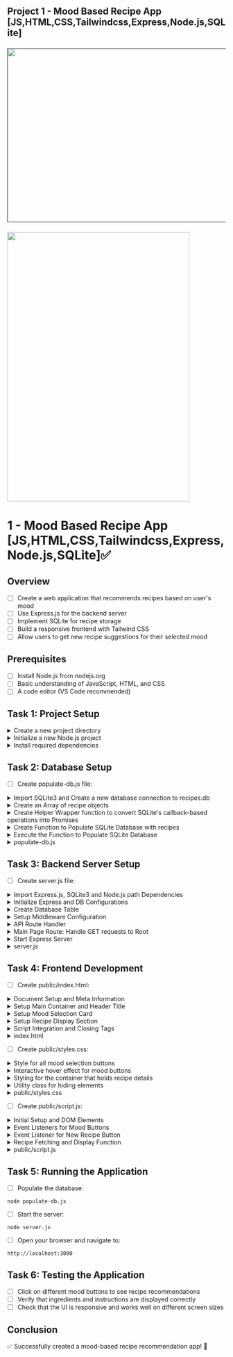 ## Project 1 - Mood Based Recipe App [JS,HTML,CSS,Tailwindcss,Express,Node.js,SQLite]

###

<a href=""><img src="https://github.com/user-attachments/assets/a517bc92-5dd1-4823-8015-de88face98d3" width="720" height="400" /></a>

###

<img src="https://github.com/user-attachments/assets/1d7d0be5-b47f-4dd8-8483-041fc2508bb4" width="420" height="620" />

# 1 - Mood Based Recipe App [JS,HTML,CSS,Tailwindcss,Express,Node.js,SQLite]✅

## **Overview**

- [ ] Create a web application that recommends recipes based on user's mood
- [ ] Use Express.js for the backend server
- [ ] Implement SQLite for recipe storage
- [ ] Build a responsive frontend with Tailwind CSS
- [ ] Allow users to get new recipe suggestions for their selected mood

## **Prerequisites**

- [ ] Install Node.js from nodejs.org
- [ ] Basic understanding of JavaScript, HTML, and CSS
- [ ] A code editor (VS Code recommended)

## **Task 1: Project Setup**

<details>
  <summary>Create a new project directory</summary>
  
  ```
  mkdir mood-recipes
  cd mood-recipes
  ```
</details>

<details>
  <summary>Initialize a new Node.js project</summary>
  
  ```
  npm init -y
  ```
</details>

<details>
  <summary>Install required dependencies</summary>
  
  ```
  npm install express sqlite3 tailwindcss nodemon
  ```
</details>

## **Task 2: Database Setup**

- [ ] Create populate-db.js file:

<details>
  <summary>Import SQLite3 and Create a new database connection to recipes.db</summary>
  
  ```js
  // Import SQLite3 and enable verbose mode for detailed error messages
  const sqlite3 = require("sqlite3").verbose();
  
  // Create a new database connection to recipes.db
  // If the file doesn't exist, it will be created
  const db = new sqlite3.Database("recipes.db");
  ```
</details>  

<details>
  <summary>Create an Array of recipe objects</summary>
  
  ```js
  // Array of recipe objects, each containing:
  // - name: The recipe title
  // - ingredients: Comma-separated list of ingredients
  // - instructions: Step-by-step cooking instructions
  // - mood: The emotional state associated with the recipe
  const recipes = [
    {
      name: "Chocolate Chip Cookies",
      ingredients:
        "2 1/4 cups flour, 1 cup butter, 3/4 cup sugar, 3/4 cup brown sugar, 2 eggs, 1 tsp vanilla, 1 tsp baking soda, 1/2 tsp salt, 2 cups chocolate chips",
      instructions:
        "Preheat oven to 375°F. Cream butter and sugars. Add eggs and vanilla. Mix in dry ingredients. Stir in chocolate chips. Drop spoonfuls onto baking sheet. Bake for 9-11 minutes.",
      mood: "happy",
    },
    // ... more recipes for different moods
    {
      name: "Mac and Cheese",
      ingredients:
        "8 oz elbow macaroni, 2 cups cheddar cheese, 2 cups milk, 2 tbsp butter, 2 tbsp flour, salt, pepper",
      instructions:
        "Cook pasta. Make roux with butter and flour. Add milk and cheese. Stir until smooth. Combine with pasta. Bake at 350°F for 20 minutes.",
      mood: "comfort",
    },
  ];
  ```
</details>  

<details>
  <summary>Create Helper Wrapper function to convert SQLite's callback-based operations into Promises</summary>
  
  ```js
  // Helper function to convert SQLite's callback-based operations into Promises
  // This makes it easier to use async/await syntax
  function runQuery(query, params = []) {
    return new Promise((resolve, reject) => {
      db.run(query, params, function (err) {
        // If there's an error, reject the promise with the error
        if (err) reject(err);
        // Otherwise, resolve with 'this' context (contains lastID, changes, etc.)
        else resolve(this);
      });
    });
  }
  ```
</details>  

<details>
  <summary>Create Function to Populate SQLite Database with recipes</summary>
  
  ```js
  async function populateDatabase() {
    try {
      // Step 1: Create the recipes table if it doesn't exist
      // Define columns: id, name, ingredients, instructions, mood
      await runQuery(`CREATE TABLE IF NOT EXISTS recipes (
        id INTEGER PRIMARY KEY AUTOINCREMENT,  // Unique identifier for each recipe
        name TEXT NOT NULL,                    // Recipe name cannot be null
        ingredients TEXT NOT NULL,             // List of ingredients
        instructions TEXT NOT NULL,            // Cooking instructions
        mood TEXT NOT NULL                     // Associated mood
      )`);
  
      // Step 2: Clear any existing data from the table
      // This ensures we don't have duplicate recipes
      await runQuery("DELETE FROM recipes");
  
      // Step 3: Prepare an SQL statement for inserting recipes
      // Using prepared statements prevents SQL injection and improves performance
      const stmt = db.prepare(
        "INSERT INTO recipes (name, ingredients, instructions, mood) VALUES (?, ?, ?, ?)"
      );
  
      // Step 4: Insert each recipe into the database
      for (const recipe of recipes) {
        // Wait for each insert to complete before moving to the next
        await new Promise((resolve, reject) => {
          stmt.run(
            recipe.name,
            recipe.ingredients,
            recipe.instructions,
            recipe.mood,
            function (err) {
              if (err) reject(err);
              else resolve(this);
            }
          );
        });
      }
      // Step 5: Finalize the prepared statement to release resources
      stmt.finalize();
  
      console.log("Database populated with sample recipes!");
    } catch (err) {
      // Handle any errors that occur during the process
      console.error("Error:", err);
    } finally {
      // Always close the database connection, even if there's an error
      db.close();
    }
  }
  ```
</details>  

<details>
  <summary>Execute the Function to Populate SQLite Database</summary>

  ```js
  // Call the async function to start populating the database
  populateDatabase();
  ```
</details>  

<details>
  <summary>populate-db.js</summary>
  
  ```js
  const sqlite3 = require("sqlite3").verbose();
  const db = new sqlite3.Database("recipes.db");
  
  // Create a promise-based wrapper for database operations
  function runQuery(query, params = []) {
    return new Promise((resolve, reject) => {
      db.run(query, params, function (err) {
        if (err) reject(err);
        else resolve(this);
      });
    });
  }
  
  async function populateDatabase() {
    try {
      // Create table
      await runQuery(`CREATE TABLE IF NOT EXISTS recipes (
                  id INTEGER PRIMARY KEY AUTOINCREMENT,
                  name TEXT NOT NULL,
                  ingredients TEXT NOT NULL,
                  instructions TEXT NOT NULL,
                  mood TEXT NOT NULL
              )`);
  
      // Clear existing data
      await runQuery("DELETE FROM recipes");
  
      // Insert sample recipes
      const recipes = [
        {
          name: "Chocolate Chip Cookies",
          ingredients:
            "2 1/4 cups flour, 1 cup butter, 3/4 cup sugar, 3/4 cup brown sugar, 2 eggs, 1 tsp vanilla, 1 tsp baking soda, 1/2 tsp salt, 2 cups chocolate chips",
          instructions:
            "Preheat oven to 375°F. Cream butter and sugars. Add eggs and vanilla. Mix in dry ingredients. Stir in chocolate chips. Drop spoonfuls onto baking sheet. Bake for 9-11 minutes.",
          mood: "happy",
        },
        // ... (other recipes)
      ];
  
      const stmt = db.prepare(
        "INSERT INTO recipes (name, ingredients, instructions, mood) VALUES (?, ?, ?, ?)"
      );
      for (const recipe of recipes) {
        await new Promise((resolve, reject) => {
          stmt.run(
            recipe.name,
            recipe.ingredients,
            recipe.instructions,
            recipe.mood,
            function (err) {
              if (err) reject(err);
              else resolve(this);
            }
          );
        });
      }
      stmt.finalize();
  
      console.log("Database populated with sample recipes!");
    } catch (err) {
      console.error("Error:", err);
    } finally {
      db.close();
    }
  }
  
  populateDatabase();
  ```
</details>



## **Task 3: Backend Server Setup**

- [ ] Create server.js file:

<details>
  <summary>Import Express.js, SQLite3 and Node.js path Dependencies</summary>
  
  ```js
  // Express.js - Web application framework
  const express = require("express");
  
  // SQLite3 database driver with verbose mode for detailed errors
  const sqlite3 = require("sqlite3").verbose();
  
  // Node.js path module for handling file paths
  const path = require("path");
  ```
</details>

<details>
  <summary>Initialize Express and DB Configurations</summary>
  
  ```js
  // Create an Express application instance
  const app = express();
  
  // Define the port number for the server
  const port = 3000;
  
  // Initialize SQLite database connection
  // This will create recipes.db if it doesn't exist
  const db = new sqlite3.Database("recipes.db");
  ```
</details>

<details>
  <summary>Create Database Table</summary>
  
  ```js
  // Use serialize to ensure database operations occur sequentially
  db.serialize(() => {
    // Create the recipes table if it doesn't already exist
    db.run(`CREATE TABLE IF NOT EXISTS recipes (
          id INTEGER PRIMARY KEY AUTOINCREMENT,  // Unique identifier
          name TEXT NOT NULL,                    // Recipe name
          ingredients TEXT NOT NULL,             // List of ingredients
          instructions TEXT NOT NULL,            // Cooking steps
          mood TEXT NOT NULL                     // Associated mood
      )`);
  });
  ```
</details>

<details>
  <summary>Setup Middleware Configuration</summary>
  
  ```js
  // Enable parsing of JSON bodies in requests
  app.use(express.json());
  
  // Serve static files from the 'public' directory
  // This allows serving HTML, CSS, and JavaScript files
  app.use(express.static("public"));
  ```
</details>

<details>
  <summary>API Route Handler</summary>
  
  ```js
  // Handle GET requests for recipes by mood
  app.get("/api/recipes/:mood", (req, res) => {
    // Extract mood parameter from URL
    const mood = req.params.mood;
  
    // Query database for recipes matching the mood
    db.all("SELECT * FROM recipes WHERE mood = ?", [mood], (err, rows) => {
      // Handle database errors
      if (err) {
        res.status(500).json({ error: err.message });
        return;
      }
  
      // Handle case when no recipes are found
      if (rows.length === 0) {
        res.status(404).json({ message: "No recipes found for this mood" });
        return;
      }
  
      // Select a random recipe from the results
      const randomRecipe = rows[Math.floor(Math.random() * rows.length)];
      
      // Send the recipe as JSON response
      res.json(randomRecipe);
    });
  });
  ```
</details>

<details>
  <summary>Main Page Route: Handle GET requests to Root</summary>
  
  ```js
  // Handle GET requests to the root URL
  app.get("/", (req, res) => {
    // Serve the index.html file from the public directory
    res.sendFile(path.join(__dirname, "public", "index.html"));
  });
  ```
</details>

<details>
  <summary>Start Express Server</summary>
  
  ```js
  // Start the Express server and listen for connections
  app.listen(port, () => {
    // Log a message when the server starts successfully
    console.log(`Server running at http://localhost:${port}`);
  });
  ```
</details>

<details>
  <summary>server.js</summary>

```js
const express = require("express");
const sqlite3 = require("sqlite3").verbose();
const path = require("path");

const app = express();
const port = 3000;

// Initialize SQLite database
const db = new sqlite3.Database("recipes.db");

// Create tables if they don't exist
db.serialize(() => {
  db.run(`CREATE TABLE IF NOT EXISTS recipes (
            id INTEGER PRIMARY KEY AUTOINCREMENT,
            name TEXT NOT NULL,
            ingredients TEXT NOT NULL,
            instructions TEXT NOT NULL,
            mood TEXT NOT NULL
        )`);
});

// Middleware
app.use(express.json());
app.use(express.static("public"));

// API Routes
app.get("/api/recipes/:mood", (req, res) => {
  const mood = req.params.mood;
  db.all("SELECT * FROM recipes WHERE mood = ?", [mood], (err, rows) => {
    if (err) {
      res.status(500).json({ error: err.message });
      return;
    }
    if (rows.length === 0) {
      res.status(404).json({ message: "No recipes found for this mood" });
      return;
    }
    const randomRecipe = rows[Math.floor(Math.random() * rows.length)];
    res.json(randomRecipe);
  });
});

// Serve the main page
app.get("/", (req, res) => {
  res.sendFile(path.join(__dirname, "public", "index.html"));
});

// Start server
app.listen(port, () => {
  console.log(`Server running at http://localhost:${port}`);
});
```
</details> 


## **Task 4: Frontend Development**

- [ ] Create public/index.html:

<details>
  <summary>Document Setup and Meta Information</summary>
  
  ```html
  <!DOCTYPE html>
  <html lang="en">
    <head>
      <!-- Character encoding for proper text rendering -->
      <meta charset="UTF-8" />
      <!-- Responsive viewport settings for mobile devices -->
      <meta name="viewport" content="width=device-width, initial-scale=1.0" />
      <!-- Page title shown in browser tab -->
      <title>Mood Recipes</title>
      
      <!-- External Resources -->
      <!-- Tailwind CSS from CDN for styling -->
      <script src="https://cdn.tailwindcss.com"></script>
      <!-- Custom CSS file for additional styles -->
      <link rel="stylesheet" href="styles.css" />
    </head>
  
  </html>
  ```
</details>

<details>
  <summary>Setup Main Container and Header Title</summary>
  
  ```html
<body class="bg-gray-100 min-h-screen">
    <!-- Main container with responsive padding and margin -->
    <div class="container mx-auto px-4 py-8">
        <!-- Main heading with decorative styling -->
        <h1 class="text-4xl font-bold text-center mb-8 text-indigo-600">
            Mood Recipes
        </h1>
    </div>
</body>
  ```
</details>

<details>
  <summary>Setup Mood Selection Card</summary>
  
  ```html
  <!-- Card container with white background and shadow -->
  <div class="max-w-md mx-auto bg-white rounded-lg shadow-md p-6">
      <!-- Mood selection prompt -->
      <h2 class="text-xl font-semibold mb-4">How are you feeling today?</h2>
  
      <!-- Grid layout for mood buttons -->
      <div class="grid grid-cols-2 gap-4 mb-6">
          <!-- Happy mood button -->
          <button
              class="mood-btn bg-blue-100 hover:bg-blue-200 text-blue-800 py-2 px-4 rounded"
              data-mood="happy"
          >
              😊 Happy
          </button>
          
          <!-- Energetic mood button -->
          <button
              class="mood-btn bg-green-100 hover:bg-green-200 text-green-800 py-2 px-4 rounded"
              data-mood="energetic"
          >
              ⚡ Energetic
          </button>
          
          <!-- Cozy mood button -->
          <button
              class="mood-btn bg-yellow-100 hover:bg-yellow-200 text-yellow-800 py-2 px-4 rounded"
              data-mood="cozy"
          >
              🏠 Cozy
          </button>
          
          <!-- Comfort mood button -->
          <button
              class="mood-btn bg-red-100 hover:bg-red-200 text-red-800 py-2 px-4 rounded"
              data-mood="comfort"
          >
              ❤️ Comfort
          </button>
      </div>
  </div>
  ```
</details>

<details>
  <summary>Setup Recipe Display Section</summary>
  
  ```html
  <!-- Hidden container for recipe details -->
  <div id="recipe-container" class="hidden">
      <div class="border-t pt-4">
          <!-- Recipe title placeholder -->
          <h3 class="text-lg font-semibold mb-2" id="recipe-name"></h3>
          
          <!-- Ingredients section -->
          <div class="mb-4">
              <h4 class="font-medium text-gray-700">Ingredients:</h4>
              <!-- Dynamic list of ingredients -->
              <ul id="ingredients" class="list-disc pl-5 text-gray-600"></ul>
          </div>
          
          <!-- Instructions section -->
          <div class="mb-4">
              <h4 class="font-medium text-gray-700">Instructions:</h4>
              <!-- Dynamic instructions text -->
              <p id="instructions" class="text-gray-600"></p>
          </div>
          
          <button
              id="new-recipe"
              class="w-full bg-indigo-600 text-white py-2 px-4 rounded hover:bg-indigo-700"
          >
              Get Another Recipe
          </button>
      </div>
  </div>
  ```
</details>

<details>
  <summary>Script Integration and Closing Tags</summary>
  
  ```html
      <!-- Link to JavaScript file for functionality -->
      <script src="script.js"></script>
    </body>
  </html>
  ```
</details>

<details>
  <summary>index.html</summary>
  
```html
<!DOCTYPE html>
<html lang="en">
  <head>
    <meta charset="UTF-8" />
    <meta name="viewport" content="width=device-width, initial-scale=1.0" />
    <title>Mood Recipes</title>
    <script src="https://cdn.tailwindcss.com"></script>
    <link rel="stylesheet" href="styles.css" />
  </head>
  <body class="bg-gray-100 min-h-screen">
    <div class="container mx-auto px-4 py-8">
      <h1 class="text-4xl font-bold text-center mb-8 text-indigo-600">
        Mood Recipes
      </h1>

      <div class="max-w-md mx-auto bg-white rounded-lg shadow-md p-6">
        <h2 class="text-xl font-semibold mb-4">How are you feeling today?</h2>

        <div class="grid grid-cols-2 gap-4 mb-6">
          <button
            class="mood-btn bg-blue-100 hover:bg-blue-200 text-blue-800 py-2 px-4 rounded"
            data-mood="happy"
          >
            😊 Happy
          </button>
          <button
            class="mood-btn bg-green-100 hover:bg-green-200 text-green-800 py-2 px-4 rounded"
            data-mood="energetic"
          >
            ⚡ Energetic
          </button>
          <button
            class="mood-btn bg-yellow-100 hover:bg-yellow-200 text-yellow-800 py-2 px-4 rounded"
            data-mood="cozy"
          >
            🏠 Cozy
          </button>
          <button
            class="mood-btn bg-red-100 hover:bg-red-200 text-red-800 py-2 px-4 rounded"
            data-mood="comfort"
          >
            ❤️ Comfort
          </button>
        </div>

        <div id="recipe-container" class="hidden">
          <div class="border-t pt-4">
            <h3 class="text-lg font-semibold mb-2" id="recipe-name"></h3>
            <div class="mb-4">
              <h4 class="font-medium text-gray-700">Ingredients:</h4>
              <ul id="ingredients" class="list-disc pl-5 text-gray-600"></ul>
            </div>
            <div class="mb-4">
              <h4 class="font-medium text-gray-700">Instructions:</h4>
              <p id="instructions" class="text-gray-600"></p>
            </div>
            <button
              id="new-recipe"
              class="w-full bg-indigo-600 text-white py-2 px-4 rounded hover:bg-indigo-700"
            >
              Get Another Recipe
            </button>
          </div>
        </div>
      </div>
    </div>
    <script src="script.js"></script>
  </body>
</html>
```
</details>

- [ ] Create public/styles.css:

<details>
  <summary>Style for all mood selection buttons</summary>
  
  ```css
  /* Style for all mood selection buttons */
  .mood-btn {
      /* Smooth transition for all properties over 0.3 seconds */
      transition: all 0.3s ease;
      /* Change cursor to pointer on hover to indicate clickable element */
      cursor: pointer;
  }
  ```
</details>

<details>
  <summary>Interactive hover effect for mood buttons</summary>
  
  ```css
  /* Interactive hover effect for mood buttons */
  .mood-btn:hover {
      /* Slight upward movement on hover for interactive feedback */
      /* -2px moves the button up by 2 pixels */
      transform: translateY(-2px);
  }
  ```
</details>

<details>
  <summary>Styling for the container that holds recipe details</summary>
  
  ```css
  /* Styling for the container that holds recipe details */
  #recipe-container {
      /* Smooth opacity transition for showing/hiding recipe content */
      /* Used when toggling recipe visibility */
      transition: opacity 0.3s ease;
  }
  ```
</details>

<details>
  <summary>Utility class for hiding elements</summary>
  
  ```css
  /* Utility class for hiding elements */
  .hidden {
      /* Completely removes element from layout flow */
      /* Used to toggle visibility of recipe container */
      display: none;
  }
  ```
</details>

<details>
  <summary>public/styles.css</summary>
  
  ```css
      .mood-btn {
          transition: all 0.3s ease;
          cursor: pointer;
      }
  
      .mood-btn:hover {
          transform: translateY(-2px);
      }
  
      #recipe-container {
          transition: opacity 0.3s ease;
      }
  
      .hidden {
          display: none;
      }
  ```
</details>

- [ ] Create public/script.js:

<details>
  <summary>Initial Setup and DOM Elements</summary>
  
  ```js
  // Wait for DOM to be fully loaded before running any code
  document.addEventListener("DOMContentLoaded", () => {
    // Get references to all required DOM elements
    // Query all mood selection buttons
    const moodButtons = document.querySelectorAll(".mood-btn");
    // Get container for recipe display
    const recipeContainer = document.getElementById("recipe-container");
    // Get element for recipe title
    const recipeName = document.getElementById("recipe-name");
    // Get element for ingredients list
    const ingredientsList = document.getElementById("ingredients");
    // Get element for cooking instructions
    const instructions = document.getElementById("instructions");
    // Get reference to "Get Another Recipe" button
    const newRecipeBtn = document.getElementById("new-recipe");
  
    // Track current mood selection
    let currentMood = null;
  ```
</details>

<details>
  <summary>Event Listeners for Mood Buttons</summary>
  
  ```js
  // Add click handlers to all mood buttons
  moodButtons.forEach((button) => {
    button.addEventListener("click", () => {
      // Store the selected mood from data-mood attribute
      currentMood = button.dataset.mood;
      // Fetch and display a recipe for the selected mood
      getRecipe(currentMood);
    });
  });
  ```
</details>

<details>
  <summary>Event Listener for New Recipe Button</summary>
  
  ```js
  // Handle clicks on "Get Another Recipe" button
  newRecipeBtn.addEventListener("click", () => {
    // Only fetch new recipe if a mood has been selected
    if (currentMood) {
      getRecipe(currentMood);
    }
  });
  ```
</details>

<details>
  <summary>Recipe Fetching and Display Function</summary>
  
  ```js
    // Async function to fetch and display recipes
    async function getRecipe(mood) {
      try {
        // Make API request to backend for recipe
        const response = await fetch(`/api/recipes/${mood}`);
        
        // Check if request was successful
        if (!response.ok) {
          throw new Error("No recipes found for this mood");
        }
        
        // Parse JSON response
        const recipe = await response.json();
  
        // Update DOM with recipe details
        // Set recipe name
        recipeName.textContent = recipe.name;
        
        // Convert comma-separated ingredients into list items
        ingredientsList.innerHTML = recipe.ingredients
          .split(",")                                    // Split into array
          .map((ingredient) => `<li>${ingredient.trim()}</li>`)  // Create list items
          .join("");                                     // Combine into HTML string
        
        // Set cooking instructions
        instructions.textContent = recipe.instructions;
  
        // Make recipe container visible
        recipeContainer.classList.remove("hidden");
      } catch (error) {
        // Show error message if something goes wrong
        alert(error.message);
      }
    }
  });
  ```
</details>

<details>
  <summary>public/script.js</summary>
  
  ```js
      document.addEventListener('DOMContentLoaded', () => {
          const moodButtons = document.querySelectorAll('.mood-btn');
          const recipeContainer = document.getElementById('recipe-container');
          const recipeName = document.getElementById('recipe-name');
          const ingredientsList = document.getElementById('ingredients');
          const instructions = document.getElementById('instructions');
          const newRecipeBtn = document.getElementById('new-recipe');
  
          let currentMood = null;
  
          moodButtons.forEach(button => {
              button.addEventListener('click', () => {
                  currentMood = button.dataset.mood;
                  getRecipe(currentMood);
              });
          });
  
          newRecipeBtn.addEventListener('click', () => {
              if (currentMood) {
                  getRecipe(currentMood);
              }
          });
  
          async function getRecipe(mood) {
              try {
                  const response = await fetch(`/api/recipes/${mood}`);
                  if (!response.ok) {
                      throw new Error('No recipes found for this mood');
                  }
                  const recipe = await response.json();
                  
                  recipeName.textContent = recipe.name;
                  ingredientsList.innerHTML = recipe.ingredients.split(',').map(ingredient => 
                      `<li>${ingredient.trim()}</li>`
                  ).join('');
                  instructions.textContent = recipe.instructions;
                  
                  recipeContainer.classList.remove('hidden');
              } catch (error) {
                  alert(error.message);
              }
          }
      });
  ```
</details>


## **Task 5: Running the Application**

- [ ] Populate the database:
```
node populate-db.js
```

- [ ] Start the server:
```
node server.js
```

- [ ] Open your browser and navigate to:
```
http://localhost:3000
```

## **Task 6: Testing the Application**

- [ ] Click on different mood buttons to see recipe recommendations
- [ ] Verify that ingredients and instructions are displayed correctly
- [ ] Check that the UI is responsive and works well on different screen sizes

## **Conclusion**

✅ Successfully created a mood-based recipe recommendation app! 🎉
